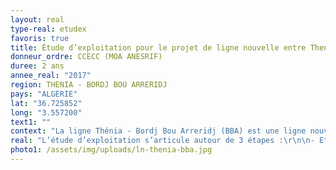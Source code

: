 ```yaml
---
layout: real
type-real: etudex
favoris: true
title: Étude d’exploitation pour le projet de ligne nouvelle entre Thenia et Bordj Bou Arreridj (Algérie)
donneur_ordre: CCECC (MOA ANESRIF)
duree: 2 ans
annee_real: "2017"
region: THENIA - BORDJ BOU ARRERIDJ
pays: "ALGERIE"
lat: "36.725852"
long: "3.557200"
text1: ""
context: "La ligne Thénia - Bordj Bou Arreridj (BBA) est une ligne nouvelle de 162 km, à trafic mixte Fret – Voyageurs. La vitesse maximale envisagée est de 160 km/h avec une exploitation sous ERTMS2.\r\n\nL’objectif est de présenter une analyse globale en termes d’exploitation ferroviaire, sur la faisabilité de réaliser un plan de transport 24h pour le projet de double voie électrifiée entre la gare de Thenia et Bordj Bou Arreridj."
real: "L’étude d’exploitation s’articule autour de 3 étapes :\r\n\n- Etape 1 : Modélisation de l’infrastructure du périmètre, calcul des marches types, simulations et analyse des marches des trains afin de déterminer les configurations de trains optimales (engin, masse remorquée…).\r\n\n- Etape 2 : Analyse de la capacité, à travers la réalisation d’une grille de circulation sur une heure de pointe isolée afin de déterminer le nombre de sillons (fret et voyageurs) pouvant circuler.\r\n\n- Etape 3 : Elaboration de la grille 24h à travers différentes analyses comme celle de la robustesse, l’offre de trafic par établissement d’un modèle d’exploitation intégrant les trafics des lignes convergentes à la ligne nouvelle, les situations perturbées, les conditions d’exploitation des gares et leurs installations."
photo1: /assets/img/uploads/ln-thenia-bba.jpg
---
```

